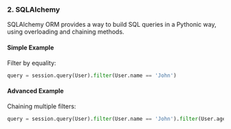 ### 2. SQLAlchemy

SQLAlchemy ORM provides a way to build SQL queries in a Pythonic way, using overloading and chaining methods.

#### Simple Example
Filter by equality:
```python
query = session.query(User).filter(User.name == 'John')
```

#### Advanced Example
Chaining multiple filters:
```python
query = session.query(User).filter(User.name == 'John').filter(User.age > 30)
```

